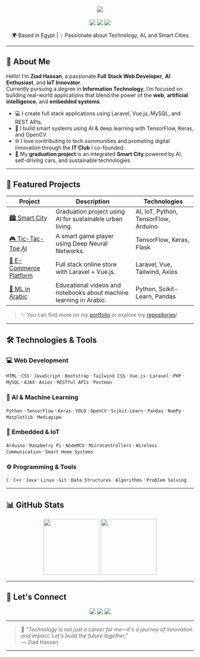 <h1 align="center">
  <img src="https://readme-typing-svg.herokuapp.com/?font=Righteous&size=35&center=true&vCenter=true&width=500&height=70&duration=4000&lines=Hello+there!+👋;+I'm+Ziad+Hassan" />
</h1>

<p align="center">
  <img src="https://img.shields.io/badge/Full%20Stack%20Developer-%2300C853?style=for-the-badge&logo=github&logoColor=white" />
  <img src="https://img.shields.io/badge/AI%20Enthusiast-%23F44336?style=for-the-badge&logo=tensorflow&logoColor=white" />
  <img src="https://img.shields.io/badge/IoT%20Innovator-%23007ACC?style=for-the-badge&logo=raspberrypi&logoColor=white" />
</p>

<p align="center">
  🌍 Based in Egypt | 💡 Passionate about Technology, AI, and Smart Cities
</p>

---

## 🧠 About Me

Hello! I’m **Ziad Hassan**, a passionate **Full Stack Web Developer**, **AI Enthusiast**, and **IoT Innovator**.  
Currently pursuing a degree in **Information Technology**, I’m focused on building real-world applications that blend the power of the **web**, **artificial intelligence**, and **embedded systems**.

- 💻 I create full stack applications using Laravel, Vue.js, MySQL, and REST APIs.  
- 🤖 I build smart systems using AI & deep learning with TensorFlow, Keras, and OpenCV.  
- 🌐 I love contributing to tech communities and promoting digital innovation through the **IT Club** I co-founded.  
- 🌆 My **graduation project** is an integrated **Smart City** powered by AI, self-driving cars, and sustainable technologies.

---

## 🚀 Featured Projects

| Project | Description | Technologies |
|--------|-------------|--------------|
| [🏙️ Smart City](https://github.com/Ziad-Abaza/Smart-City-AI) | Graduation project using AI for sustainable urban living. | AI, IoT, Python, TensorFlow, Arduino |
| [🎮 Tic-Tac-Toe AI](https://github.com/Ziad-Abaza/Tic-Tac-Toe-AI) | A smart game player using Deep Neural Networks. | TensorFlow, Keras, Flask |
| [🛒 E-Commerce Platform](https://github.com/Ziad-Abaza/E-Commerce-Laravel-Vue) | Full stack online store with Laravel + Vue.js. | Laravel, Vue, Tailwind, Axios |
| [🧠 ML in Arabic](https://github.com/Ziad-Abaza/Machine-Learning-Arabic) | Educational videos and notebooks about machine learning in Arabic. | Python, Scikit-Learn, Pandas |

> ✨ You can find more on my [portfolio](https://ziad-abaza.github.io/Portfolio/) or explore my [repositories](https://github.com/Ziad-Abaza?tab=repositories)!

---

## 🛠️ Technologies & Tools

### 💻 Web Development
`HTML` · `CSS` · `JavaScript` · `Bootstrap` · `Tailwind CSS` · `Vue.js` · `Laravel` · `PHP` · `MySQL` · `AJAX` · `Axios` · `RESTful APIs` · `Postman`

### 🧠 AI & Machine Learning
`Python` · `TensorFlow` · `Keras` · `YOLO` · `OpenCV` · `Scikit-Learn` · `Pandas` · `NumPy` · `Matplotlib` · `Mediapipe`

### 📡 Embedded & IoT
`Arduino` · `Raspberry Pi` · `NodeMCU` · `Microcontrollers` · `Wireless Communication` · `Smart Home Systems`

### ⚙️ Programming & Tools
`C` · `C++` · `Java` · `Linux` · `Git` · `Data Structures` · `Algorithms` · `Problem Solving`

---

## 📊 GitHub Stats

<p align="center">
  <img src="https://github-readme-stats.vercel.app/api?username=Ziad-Abaza&show_icons=true&theme=dracula&count_private=true" height="150" />
  <img src="https://github-readme-stats.vercel.app/api/top-langs/?username=Ziad-Abaza&layout=compact&theme=dracula" height="150" />
</p>

---

## 🤝 Let's Connect

<p align="center">
  <a href="mailto:zeyad.h.abaza@gmail.com"><img src="https://img.shields.io/badge/Gmail-%23D14836?style=for-the-badge&logo=gmail&logoColor=white" /></a>
  <a href="https://www.linkedin.com/in/ziad-h-abaza-82276331b/"><img src="https://img.shields.io/badge/LinkedIn-%230077B5?style=for-the-badge&logo=linkedin&logoColor=white" /></a>
  <a href="https://ziad-abaza.github.io/Portfolio/"><img src="https://img.shields.io/badge/Portfolio-%23292929?style=for-the-badge&logo=githubpages&logoColor=white" /></a>
</p>

---

> 💬 *"Technology is not just a career for me—it's a journey of innovation and impact. Let's build the future together."*  
> — Ziad Hassan

---

